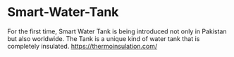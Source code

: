 # Smart-Water-Tank
For the first time, Smart Water Tank is being introduced not only in Pakistan but also worldwide.  The Tank is a unique kind of water tank that is completely insulated. https://thermoinsulation.com/
